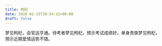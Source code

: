 ```yaml
---
title: 枸杞
date: 2020-02-15T20:54:12+08:00
draft: false
---
```


梦见枸杞，会官运亨通。待考者梦见枸杞，预示考试成绩好。单身贵族梦见枸杞，预示近期爱情运势不错。
